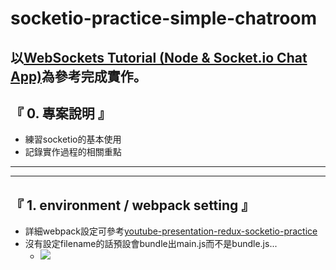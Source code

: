 # socketio-practice-simple-chatroom

## 以[WebSockets Tutorial (Node & Socket.io Chat App)](https://www.youtube.com/playlist?list=PL4cUxeGkcC9i4V-_ZVwLmOusj8YAUhj_9)為參考完成實作。

## 『 0. 專案說明 』
- 練習socketio的基本使用
- 記錄實作過程的相關重點

<hr>
<hr>

## 『 1. environment / webpack setting 』
- 詳細webpack設定可參考[youtube-presentation-redux-socketio-practice](https://github.com/alvinyen/youtube-presentation-redux-socketio-practice)
- 沒有設定filename的話預設會bundle出main.js而不是bundle.js...
    - ![](https://i.imgur.com/WPjHQhl.png)